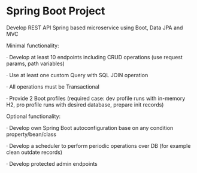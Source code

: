 # Spring Boot Project

Develop REST API Spring based microservice using Boot, Data JPA and MVC

Minimal functionality:

· Develop at least 10 endpoints including CRUD operations (use request params, path variables)

· Use at least one custom Query with SQL JOIN operation

· All operations must be Transactional

· Provide 2 Boot profiles (required case: dev profile runs with in-memory H2, pro profile runs with desired database, prepare init records)

Optional functionality:

· Develop own Spring Boot autoconfiguration base on any condition property/bean/class

· Develop a scheduler to perform periodic operations over DB (for example clean outdate records)

· Develop protected admin endpoints
